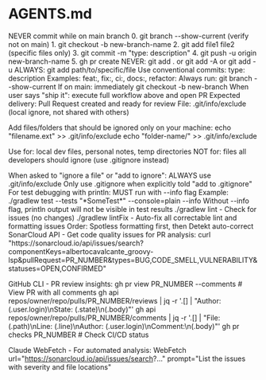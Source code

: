 # AGENTS.md

<git-workflow-rules>
  <forbidden>
    NEVER commit while on main branch
  </forbidden>

  <required-workflow>
    0. git branch --show-current (verify not on main)
    1. git checkout -b new-branch-name
    2. git add file1 file2 (specific files only)
    3. git commit -m "type: description"
    4. git push -u origin new-branch-name
    5. gh pr create
  </required-workflow>

  <git-add-rules>
    NEVER: git add . or git add -A or git add -u
    ALWAYS: git add path/to/specific/file
  </git-add-rules>

  <commit-format>
    Use conventional commits: type: description
    Examples: feat:, fix:, ci:, docs:, refactor:
  </commit-format>

  <safety-check>
    Always run: git branch --show-current
    If on main: immediately git checkout -b new-branch
  </safety-check>

  <ship-it-definition>
    When user says "ship it": execute full workflow above and open PR
    Expected delivery: Pull Request created and ready for review
  </ship-it-definition>
</git-workflow-rules>

<local-git-ignore>
  File: .git/info/exclude (local ignore, not shared with others)

  Add files/folders that should be ignored only on your machine:
  echo "filename.ext" >> .git/info/exclude
  echo "folder-name/" >> .git/info/exclude

  Use for: local dev files, personal notes, temp directories
  NOT for: files all developers should ignore (use .gitignore instead)

  <default-behavior>
    When asked to "ignore a file" or "add to ignore": ALWAYS use .git/info/exclude
    Only use .gitignore when explicitly told "add to .gitignore"
  </default-behavior>
</local-git-ignore>

<test-debugging>
  For test debugging with println: MUST run with --info flag
  Example: ./gradlew test --tests "*SomeTest*" --console=plain --info
  Without --info flag, println output will not be visible in test results
</test-debugging>

<code-quality>
  ./gradlew lint - Check for issues (no changes)
  ./gradlew lintFix - Auto-fix all correctable lint and formatting issues
  Order: Spotless formatting first, then Detekt auto-correct
</code-quality>

<pr-review-commands>
  SonarCloud API - Get code quality issues for PR analysis:
  curl "https://sonarcloud.io/api/issues/search?componentKeys=albertocavalcante_groovy-lsp&pullRequest=PR_NUMBER&types=BUG,CODE_SMELL,VULNERABILITY&statuses=OPEN,CONFIRMED"

GitHub CLI - PR review insights: gh pr view PR_NUMBER --comments # View PR with all comments gh api
repos/owner/repo/pulls/PR_NUMBER/reviews | jq -r '.[] | "Author: \(.user.login)\nState: \(.state)\n\(.body)"' gh api
repos/owner/repo/pulls/PR_NUMBER/comments | jq -r '.[] | "File: \(.path)\nLine: \(.line)\nAuthor:
\(.user.login)\nComment:\n\(.body)"' gh pr checks PR_NUMBER # Check CI/CD status

Claude WebFetch - For automated analysis: WebFetch url="https://sonarcloud.io/api/issues/search?..." prompt="List the
issues with severity and file locations" </pr-review-commands>
